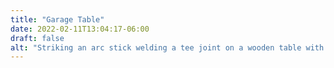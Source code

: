 ```yaml
---
title: "Garage Table"
date: 2022-02-11T13:04:17-06:00
draft: false
alt: "Striking an arc stick welding a tee joint on a wooden table with welding hood down while sparks are flying and fumes are rising."
---
```

